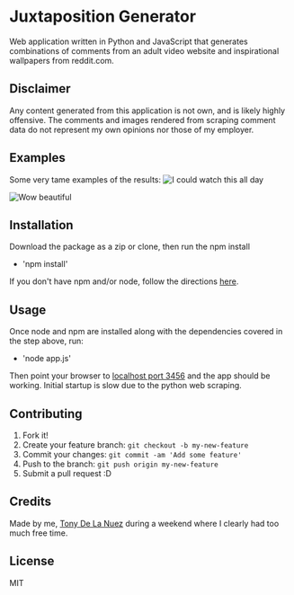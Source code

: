 # Juxtaposition Generator

Web application written in Python and JavaScript that generates combinations of comments from an adult video website and inspirational wallpapers from reddit.com. 

## Disclaimer

Any content generated from this application is not own, and is likely highly offensive. The comments and images rendered from scraping comment data do not represent my own opinions nor those of my employer. 


## Examples

Some very tame examples of the results:
![I could watch this all day](example_1.jpg?raw=true "I could watch this all day")

![Wow beautiful](example_1.jpg?raw=true "wow beautiful")


## Installation

Download the package as a zip or clone, then run the npm install 

* 'npm install'

If you don't have npm and/or node, follow the directions [here](https://docs.npmjs.com/getting-started/installing-node). 

## Usage

Once node and npm are installed along with the dependencies covered in the step above, run: 

* 'node app.js' 

Then point your browser to [localhost port 3456](http://localhost:3456) and the app should be working. Initial startup is slow due to the python web scraping. 


## Contributing

1. Fork it!
2. Create your feature branch: `git checkout -b my-new-feature`
3. Commit your changes: `git commit -am 'Add some feature'`
4. Push to the branch: `git push origin my-new-feature`
5. Submit a pull request :D

## Credits

Made by me, [Tony De La Nuez](http://tonydelanuez.com) during a weekend where I clearly had too much free time. 

## License

MIT

